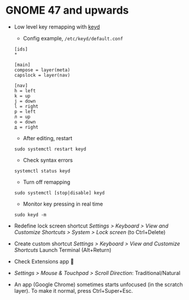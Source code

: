 # GNOME 47 and upwards

- Low level key remapping with [keyd](https://github.com/rvaiya/keyd)

  - Config example, `/etc/keyd/default.conf`

  ```
  [ids]
  *

  [main]
  compose = layer(meta)
  capslock = layer(nav)

  [nav]
  h = left
  k = up
  j = down
  l = right
  р = left
  л = up
  о = down
  д = right
  ```

  - After editing, restart

  ```
  sudo systemctl restart keyd
  ```

  - Check syntax errors

  ```
  systemctl status keyd
  ```

  - Turn off remapping

  ```
  sudo systemctl [stop|disable] keyd
  ```

  - Monitor key pressing in real time

  ```
  sudo keyd -m
  ```

- Redefine lock screen shortcut _Settings > Keyboard > View
  and Customize Shortcuts > System > Lock screen_ (to Ctrl+Delete)

- Create custom shortcut _Settings > Keyboard > View
  and Customize Shortcuts_ Launch Terminal (Alt+Return)

- Check Extensions app 🧩

- _Settings > Mouse & Touchpad > Scroll Direction_: Traditional/Natural

- An app (Google Chrome) sometimes starts unfocused (in the scratch layer).
  To make it normal, press Ctrl+Super+Esc.
